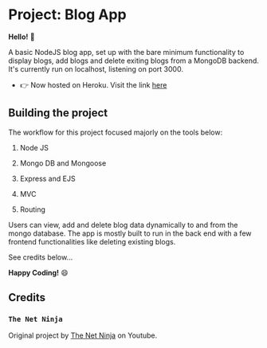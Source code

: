 # Project: Blog App

**Hello!** 👋

A basic NodeJS blog app, set up with the bare minimum functionality to display blogs, add blogs and delete exiting blogs from a MongoDB backend. It's currently run on localhost, listening on port 3000.

- 👉 Now hosted on Heroku. Visit the link [here](https://blogbase-app.herokuapp.com/blogs)

## Building the project

The workflow for this project focused majorly on the tools below:

1. Node JS

2. Mongo DB and Mongoose

3. Express and EJS

4. MVC

5. Routing

Users can view, add and delete blog data dynamically to and from the mongo database. The app is mostly built to run in the back end with a few frontend functionalities like deleting existing blogs.

See credits below...

**Happy Coding!** 😄

## Credits

### `The Net Ninja`

Original project by [The Net Ninja](https://www.youtube.com/channel/UCW5YeuERMmlnqo4oq8vwUpg) on Youtube.
